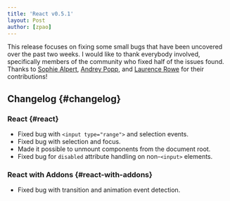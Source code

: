 ```yaml
---
title: 'React v0.5.1'
layout: Post
author: [zpao]
---
```


This release focuses on fixing some small bugs that have been uncovered over the past two weeks. I would like to thank everybody involved, specifically members of the community who fixed half of the issues found. Thanks to [Sophie Alpert][1], [Andrey Popp][2], and [Laurence Rowe][3] for their contributions!

## Changelog {#changelog}

### React {#react}

- Fixed bug with `<input type="range">` and selection events.
- Fixed bug with selection and focus.
- Made it possible to unmount components from the document root.
- Fixed bug for `disabled` attribute handling on non-`<input>` elements.

### React with Addons {#react-with-addons}

- Fixed bug with transition and animation event detection.

[1]: https://github.com/sophiebits
[2]: https://github.com/andreypopp
[3]: https://github.com/lrowe
